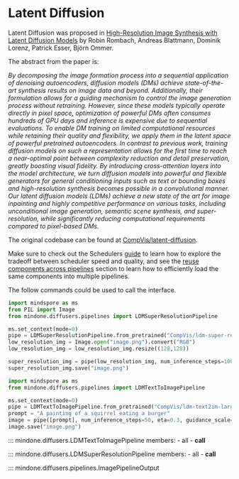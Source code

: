 <!--Copyright 2024 The HuggingFace Team. All rights reserved.

Licensed under the Apache License, Version 2.0 (the "License"); you may not use this file except in compliance with
the License. You may obtain a copy of the License at

http://www.apache.org/licenses/LICENSE-2.0

Unless required by applicable law or agreed to in writing, software distributed under the License is distributed on
an "AS IS" BASIS, WITHOUT WARRANTIES OR CONDITIONS OF ANY KIND, either express or implied. See the License for the
specific language governing permissions and limitations under the License.
-->

# Latent Diffusion

Latent Diffusion was proposed in [High-Resolution Image Synthesis with Latent Diffusion Models](https://huggingface.co/papers/2112.10752) by Robin Rombach, Andreas Blattmann, Dominik Lorenz, Patrick Esser, Björn Ommer.

The abstract from the paper is:

*By decomposing the image formation process into a sequential application of denoising autoencoders, diffusion models (DMs) achieve state-of-the-art synthesis results on image data and beyond. Additionally, their formulation allows for a guiding mechanism to control the image generation process without retraining. However, since these models typically operate directly in pixel space, optimization of powerful DMs often consumes hundreds of GPU days and inference is expensive due to sequential evaluations. To enable DM training on limited computational resources while retaining their quality and flexibility, we apply them in the latent space of powerful pretrained autoencoders. In contrast to previous work, training diffusion models on such a representation allows for the first time to reach a near-optimal point between complexity reduction and detail preservation, greatly boosting visual fidelity. By introducing cross-attention layers into the model architecture, we turn diffusion models into powerful and flexible generators for general conditioning inputs such as text or bounding boxes and high-resolution synthesis becomes possible in a convolutional manner. Our latent diffusion models (LDMs) achieve a new state of the art for image inpainting and highly competitive performance on various tasks, including unconditional image generation, semantic scene synthesis, and super-resolution, while significantly reducing computational requirements compared to pixel-based DMs.*

The original codebase can be found at [CompVis/latent-diffusion](https://github.com/CompVis/latent-diffusion).

<Tip>

Make sure to check out the Schedulers [guide](../../using-diffusers/schedulers) to learn how to explore the tradeoff between scheduler speed and quality, and see the [reuse components across pipelines](../../using-diffusers/loading#reuse-components-across-pipelines) section to learn how to efficiently load the same components into multiple pipelines.

</Tip>

The follow commands could be used to call the interface.

```python
import mindspore as ms
from PIL import Image
from mindone.diffusers.pipelines import LDMSuperResolutionPipeline

ms.set_context(mode=0)
pipe = LDMSuperResolutionPipeline.from_pretrained("CompVis/ldm-super-resolution-4x-openimages", mindspore_dtype=ms.float16)
low_resolution_img = Image.open("image.png").convert("RGB")
low_resolution_img = low_resolution_img.resize((128,128))

super_resolution_img = pipe(low_resolution_img, num_inference_steps=100, eta=1)[0][0]
super_resolution_img.save("image.png")
```

```python
import mindspore as ms
from mindone.diffusers.pipelines import LDMTextToImagePipeline

ms.set_context(mode=0)
pipe = LDMTextToImagePipeline.from_pretrained("CompVis/ldm-text2im-large-256", mindspore_dtype=ms.float16)
prompt = "A painting of a squirrel eating a burger"
image = pipe([prompt], num_inference_steps=50, eta=0.3, guidance_scale=6)[0][0]
image.save("image.png")
```

::: mindone.diffusers.LDMTextToImagePipeline
	members:
		- all
		- __call__

::: mindone.diffusers.LDMSuperResolutionPipeline
	members:
		- all
		- __call__

::: mindone.diffusers.pipelines.ImagePipelineOutput
